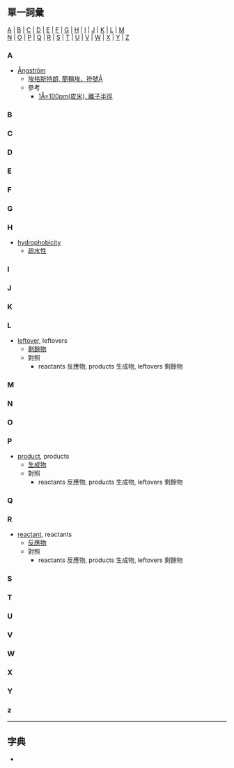 ## 單一詞彙
[A](#A) | [B](#B) | [C](#C) | [D](#D) | [E](#E) | [F](#F) | [G](#G) | [H](#H) | [I](#I) | [J](#J) | [K](#K) | [L](#L) | [M](#M)<br>
 [N](#N) | [O](#O) | [P](#P) | [Q](#Q) | [R](#R) | [S](#S) | [T](#T) | [U](#U) | [V](#V) | [W](#W) | [X](#X) | [Y](#Y) | [Z](#Z)

### A
- [Ångström](https://tw.dictionary.search.yahoo.com/search?p=Ångström)
  - [埃格斯特朗, 簡稱埃，符號Å](https://zh.wikipedia.org/zh-tw/%E5%9F%83%E6%A0%BC%E6%96%AF%E7%89%B9%E6%9C%97)
  - 參考
    - [1Å=100pm(皮米), 離子半徑](https://zh.wikipedia.org/zh-tw/%E7%A6%BB%E5%AD%90%E5%8D%8A%E5%BE%84)
  
### B


### C


### D



### E


### F


### G


### H
- [hydrophobicity](https://tw.dictionary.search.yahoo.com/search?p=hydrophobicity)
  - [疏水性](https://zh.wikipedia.org/zh-tw/%E7%96%8F%E6%B0%B4%E6%80%A7)


### I



### J


### K


### L
- [leftover](https://tw.dictionary.search.yahoo.com/search?p=leftover), leftovers
  - [剩餘物](https://phet.colorado.edu/zh_TW/simulations/reactants-products-and-leftovers)
  - 對照
    - reactants 反應物, products 生成物, leftovers 剩餘物

### M


### N


### O


### P
- [product](https://tw.dictionary.search.yahoo.com/search?p=product), products
  - [生成物](https://phet.colorado.edu/zh_TW/simulations/reactants-products-and-leftovers)
  - 對照
    - reactants 反應物, products 生成物, leftovers 剩餘物

### Q


### R
- [reactant](https://tw.dictionary.search.yahoo.com/search?p=reactant), reactants
  - [反應物](https://phet.colorado.edu/zh_TW/simulations/reactants-products-and-leftovers)
  - 對照
    - reactants 反應物, products 生成物, leftovers 剩餘物

### S


### T


### U


### V


### W


### X


### Y


### z



---

## 字典
- 

